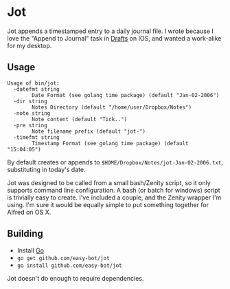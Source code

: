 # Jot

Jot appends a timestamped entry to a daily journal file. I wrote because I love
the "Append to Journal" task in [Drafts](http://agiletortoise.com/drafts/) on
IOS, and wanted a work-alike for my desktop. 

## Usage

```
Usage of bin/jot:
  -datefmt string
    	Date Format (see golang time package) (default "Jan-02-2006")
  -dir string
    	Notes Directory (default "/home/user/Dropbox/Notes")
  -note string
    	Note content (default "Tick..")
  -pre string
    	Note filename prefix (default "jot-")
  -timefmt string
    	Timestamp Format (see golang time package) (default "15:04:05")
```

By default creates or appends to `$HOME/Dropbox/Notes/jot-Jan-02-2006.txt`,
substituting in today's date.

Jot was designed to be called from a small bash/Zenity script, so it only
supports command line configuration. A bash (or batch for windows) script
is trivially easy to create. I've included a couple, and the Zenity wrapper
I'm using. I'm sure it would be equally simple to put something together for
Alfred on OS X.

## Building

* Install [Go](https://golang.org/)
* `go get github.com/easy-bot/jot`
* `go install github.com/easy-bot/jot`

Jot doesn't do enough to require dependencies.
